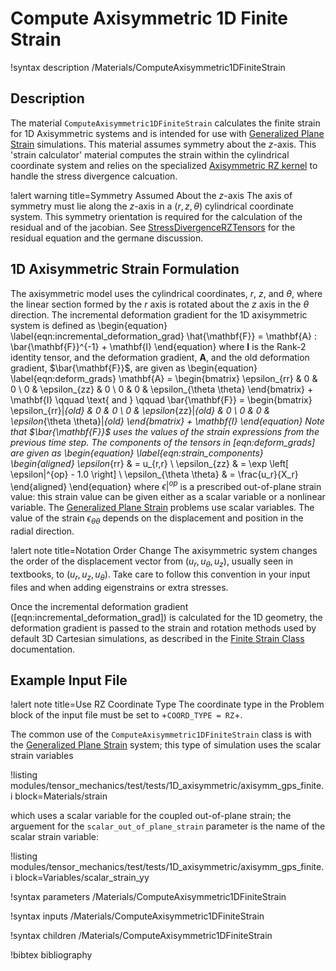 # Compute Axisymmetric 1D Finite Strain

!syntax description /Materials/ComputeAxisymmetric1DFiniteStrain

## Description

The material `ComputeAxisymmetric1DFiniteStrain` calculates the finite strain for
1D Axisymmetric systems and is intended for use with
[Generalized Plane Strain](tensor_mechanics/generalized_plane_strain.md) simulations.
This material assumes symmetry about the $z$-axis.
This 'strain calculator' material computes the strain within the cylindrical
coordinate system and relies on the specialized
[Axisymmetric RZ kernel](Kernels/StressDivergenceRZTensors.md) to handle the stress
divergence calcuation.

!alert warning title=Symmetry Assumed About the $z$-axis
The axis of symmetry must lie along the $z$-axis in a $\left(r, z, \theta \right)$
cylindrical coordinate system. This symmetry orientation is required for the
calculation of the residual and of the jacobian.
See [StressDivergenceRZTensors](/StressDivergenceRZTensors.md) for the
residual equation and the germane discussion.

## 1D Axisymmetric Strain Formulation

The axisymmetric model uses the cylindrical coordinates, $r$, $z$, and $\theta$,
where the linear section formed by the $r$ axis is rotated about the $z$ axis in
the $\theta$ direction.
The incremental deformation gradient for the 1D axisymmetric system is defined as
\begin{equation}
  \label{eqn:incremental_deformation_grad}
  \hat{\mathbf{F}} = \mathbf{A} : \bar{\mathbf{F}}^{-1} + \mathbf{I}
\end{equation}
where $\mathbf{I}$ is the Rank-2 identity tensor, and the deformation gradient,
$\mathbf{A}$, and the old deformation gradient,
$\bar{\mathbf{F}}$, are given as
\begin{equation}
  \label{eqn:deform_grads}
  \mathbf{A} = \begin{bmatrix}
                \epsilon_{rr} & 0 & 0 \\
                0 & \epsilon_{zz} & 0 \\
                0 & 0 & \epsilon_{\theta \theta}
              \end{bmatrix} + \mathbf{I}
  \qquad \text{  and  } \qquad
  \bar{\mathbf{F}} = \begin{bmatrix}
                \epsilon_{rr}|_{old} & 0 & 0 \\
                0 & \epsilon_{zz}|_{old} & 0 \\
                0 & 0 & \epsilon_{\theta \theta}|_{old}
              \end{bmatrix} + \mathbf{I}
\end{equation}
Note that $\bar{\mathbf{F}}$ uses the values of the strain expressions from
the previous time step.
The components of the tensors in [eqn:deform_grads] are given as
\begin{equation}
  \label{eqn:strain_components}
  \begin{aligned}
  \epsilon_{rr} & = u_{r,r} \\
  \epsilon_{zz} & = \exp \left[ \epsilon|^{op} - 1.0  \right] \\
  \epsilon_{\theta \theta} & = \frac{u_r}{X_r}
  \end{aligned}
\end{equation}
where $\epsilon|^{op}$ is a prescribed out-of-plane strain value: this strain
value can be given either as a scalar variable or a nonlinear variable.
The [Generalized Plane Strain](tensor_mechanics/generalized_plane_strain.md)
problems use scalar variables.
The value of the strain $\epsilon_{\theta \theta}$ depends on the displacement
and position in the radial direction.

!alert note title=Notation Order Change
The axisymmetric system changes the order of the displacement vector from
$(u_r, u_{\theta}, u_z)$, usually seen in textbooks, to $(u_r, u_z, u_{\theta})$.
Take care to follow this convention in your input files and when adding
eigenstrains or extra stresses.


Once the incremental deformation gradient ([eqn:incremental_deformation_grad])
is calculated for the 1D geometry, the deformation gradient is passed to the
strain and rotation methods used by default 3D Cartesian simulations, as
described in the [Finite Strain Class](ComputeFiniteStrain.md) documentation.

## Example Input File

!alert note title=Use RZ Coordinate Type
The coordinate type in the Problem block of the input file must be set to
+`COORD_TYPE = RZ`+.

The common use of the `ComputeAxisymmetric1DFiniteStrain` class is with the
[Generalized Plane Strain](tensor_mechanics/generalized_plane_strain.md) system;
this type of simulation uses the scalar strain variables

!listing modules/tensor_mechanics/test/tests/1D_axisymmetric/axisymm_gps_finite.i block=Materials/strain

which uses a scalar variable for the coupled out-of-plane strain; the arguement
for the `scalar_out_of_plane_strain` parameter is the name of the scalar strain
variable:

!listing modules/tensor_mechanics/test/tests/1D_axisymmetric/axisymm_gps_finite.i block=Variables/scalar_strain_yy


!syntax parameters /Materials/ComputeAxisymmetric1DFiniteStrain

!syntax inputs /Materials/ComputeAxisymmetric1DFiniteStrain

!syntax children /Materials/ComputeAxisymmetric1DFiniteStrain

!bibtex bibliography

